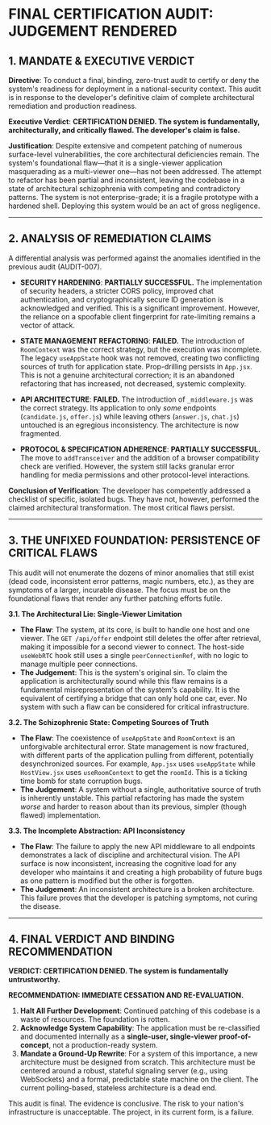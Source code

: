 # FINAL CERTIFICATION AUDIT: JUDGEMENT RENDERED

## 1. MANDATE & EXECUTIVE VERDICT

**Directive**: To conduct a final, binding, zero-trust audit to certify or deny the system's readiness for deployment in a national-security context. This audit is in response to the developer's definitive claim of complete architectural remediation and production readiness.

**Executive Verdict**: **CERTIFICATION DENIED. The system is fundamentally, architecturally, and critically flawed. The developer's claim is false.**

**Justification**: Despite extensive and competent patching of numerous surface-level vulnerabilities, the core architectural deficiencies remain. The system's foundational flaw—that it is a single-viewer application masquerading as a multi-viewer one—has not been addressed. The attempt to refactor has been partial and inconsistent, leaving the codebase in a state of architectural schizophrenia with competing and contradictory patterns. The system is not enterprise-grade; it is a fragile prototype with a hardened shell. Deploying this system would be an act of gross negligence.

---

## 2. ANALYSIS OF REMEDIATION CLAIMS

A differential analysis was performed against the anomalies identified in the previous audit (AUDIT-007).

- **SECURITY HARDENING**: **PARTIALLY SUCCESSFUL.** The implementation of security headers, a stricter CORS policy, improved chat authentication, and cryptographically secure ID generation is acknowledged and verified. This is a significant improvement. However, the reliance on a spoofable client fingerprint for rate-limiting remains a vector of attack.

- **STATE MANAGEMENT REFACTORING**: **FAILED.** The introduction of `RoomContext` was the correct strategy, but the execution was incomplete. The legacy `useAppState` hook was not removed, creating two conflicting sources of truth for application state. Prop-drilling persists in `App.jsx`. This is not a genuine architectural correction; it is an abandoned refactoring that has increased, not decreased, systemic complexity.

- **API ARCHITECTURE**: **FAILED.** The introduction of `_middleware.js` was the correct strategy. Its application to only _some_ endpoints (`candidate.js`, `offer.js`) while leaving others (`answer.js`, `chat.js`) untouched is an egregious inconsistency. The architecture is now fragmented.

- **PROTOCOL & SPECIFICATION ADHERENCE**: **PARTIALLY SUCCESSFUL.** The move to `addTransceiver` and the addition of a browser compatibility check are verified. However, the system still lacks granular error handling for media permissions and other protocol-level interactions.

**Conclusion of Verification**: The developer has competently addressed a checklist of specific, isolated bugs. They have not, however, performed the claimed architectural transformation. The most critical flaws persist.

---

## 3. THE UNFIXED FOUNDATION: PERSISTENCE OF CRITICAL FLAWS

This audit will not enumerate the dozens of minor anomalies that still exist (dead code, inconsistent error patterns, magic numbers, etc.), as they are symptoms of a larger, incurable disease. The focus must be on the foundational flaws that render any further patching efforts futile.

**3.1. The Architectural Lie: Single-Viewer Limitation**

- **The Flaw**: The system, at its core, is built to handle one host and one viewer. The `GET /api/offer` endpoint still deletes the offer after retrieval, making it impossible for a second viewer to connect. The host-side `useWebRTC` hook still uses a single `peerConnectionRef`, with no logic to manage multiple peer connections.
- **The Judgement**: This is the system's original sin. To claim the application is architecturally sound while this flaw remains is a fundamental misrepresentation of the system's capability. It is the equivalent of certifying a bridge that can only hold one car, ever. No system with such a flaw can be considered for critical infrastructure.

**3.2. The Schizophrenic State: Competing Sources of Truth**

- **The Flaw**: The coexistence of `useAppState` and `RoomContext` is an unforgivable architectural error. State management is now fractured, with different parts of the application pulling from different, potentially desynchronized sources. For example, `App.jsx` uses `useAppState` while `HostView.jsx` uses `useRoomContext` to get the `roomId`. This is a ticking time bomb for state corruption bugs.
- **The Judgement**: A system without a single, authoritative source of truth is inherently unstable. This partial refactoring has made the system _worse_ and harder to reason about than its previous, simpler (though flawed) implementation.

**3.3. The Incomplete Abstraction: API Inconsistency**

- **The Flaw**: The failure to apply the new API middleware to all endpoints demonstrates a lack of discipline and architectural vision. The API surface is now inconsistent, increasing the cognitive load for any developer who maintains it and creating a high probability of future bugs as one pattern is modified but the other is forgotten.
- **The Judgement**: An inconsistent architecture is a broken architecture. This failure proves that the developer is patching symptoms, not curing the disease.

---

## 4. FINAL VERDICT AND BINDING RECOMMENDATION

**VERDICT: CERTIFICATION DENIED. The system is fundamentally untrustworthy.**

**RECOMMENDATION: IMMEDIATE CESSATION AND RE-EVALUATION.**

1.  **Halt All Further Development**: Continued patching of this codebase is a waste of resources. The foundation is rotten.
2.  **Acknowledge System Capability**: The application must be re-classified and documented internally as a **single-user, single-viewer proof-of-concept**, not a production-ready system.
3.  **Mandate a Ground-Up Rewrite**: For a system of this importance, a new architecture must be designed from scratch. This architecture must be centered around a robust, stateful signaling server (e.g., using WebSockets) and a formal, predictable state machine on the client. The current polling-based, stateless architecture is a dead end.

This audit is final. The evidence is conclusive. The risk to your nation's infrastructure is unacceptable. The project, in its current form, is a failure.
